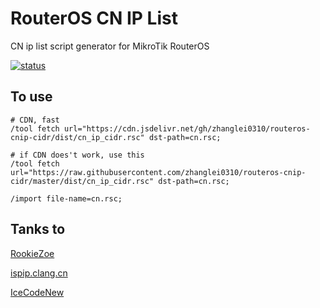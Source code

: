 # RouterOS CN IP List

CN ip list script generator for MikroTik RouterOS

[![status](https://img.shields.io/github/workflow/status/zhanglei0310/routeros-cnip-cidr/cnip-cidr-gen?color=34d058&label=cnip-cidr-gen&logo=github&logoColor=fff)](https://github.com/zhanglei0310/routeros-cnip-cidr/actions/workflows/cnip-cidr-gen.yml)

## To use

```Ros Shell
# CDN, fast
/tool fetch url="https://cdn.jsdelivr.net/gh/zhanglei0310/routeros-cnip-cidr/dist/cn_ip_cidr.rsc" dst-path=cn.rsc;

# if CDN does't work, use this
/tool fetch url="https://raw.githubusercontent.com/zhanglei0310/routeros-cnip-cidr/master/dist/cn_ip_cidr.rsc" dst-path=cn.rsc;

/import file-name=cn.rsc;
```

## Tanks to

[RookieZoe](https://github.com/RookieZoe/routeros-cnip-cidr)

[ispip.clang.cn](https://ispip.clang.cn/)

[IceCodeNew](https://github.com/IceCodeNew/4Share)
